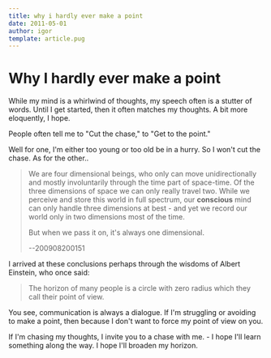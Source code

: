 ```yaml
---
title: why i hardly ever make a point
date: 2011-05-01
author: igor
template: article.pug
---
```


# Why I hardly ever make a point

While my mind is a whirlwind of thoughts, my speech often is a stutter of words.
Until I get started, then it often matches my thoughts.
A bit more eloquently, I hope.

People often tell me to "Cut the chase," to "Get to the point."

Well for one, I'm either too young or too old be in a hurry.
So I won't cut the chase.
As for the other..

> We are four dimensional beings, who only can move unidirectionally and mostly involuntarily through the time part of space-time. Of the three dimensions of space we can only really travel two. While we perceive and store this world in full spectrum, our **conscious** mind can only handle three dimensions at best - and yet we record our world only in two dimensions most of the time.
>
> But when we pass it on, it's always one dimensional.
>
> --200908200151

I arrived at these conclusions perhaps through the wisdoms of Albert Einstein, who once said:

> The horizon of many people is a circle with zero radius which they call their point of view.

You see, communication is always a dialogue.
If I'm struggling or avoiding to make a point, then because I don't want to force my point of view on you.

If I'm chasing my thoughts, I invite you to a chase with me. - I hope I'll learn something along the way.
I hope I'll broaden my horizon.
